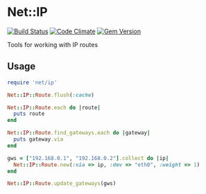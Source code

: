 # Net::IP

[![Build Status](https://travis-ci.org/jbussdieker/ruby-net-ip.png?branch=master)](https://travis-ci.org/jbussdieker/ruby-net-ip)
[![Code Climate](https://codeclimate.com/github/jbussdieker/ruby-net-ip.png)](https://codeclimate.com/github/jbussdieker/ruby-net-ip)
[![Gem Version](https://badge.fury.io/rb/net-ip.png)](http://badge.fury.io/rb/net-ip)

Tools for working with IP routes

## Usage

````ruby
require 'net/ip'

Net::IP::Route.flush(:cache)

Net::IP::Route.each do |route|
  puts route
end

Net::IP::Route.find_gateways.each do |gateway|
  puts gateway.via
end

gws = ["192.168.0.1", "192.168.0.2"].collect do |ip|
  Net::IP::Route.new(:via => ip, :dev => "eth0", :weight => 1)
end

Net::IP::Route.update_gateways(gws)
````
